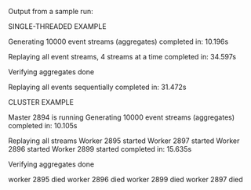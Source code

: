 Output from a sample run:



SINGLE-THREADED EXAMPLE

Generating 10000 event streams (aggregates)
completed in: 10.196s

Replaying all event streams, 4 streams at a time
completed in: 34.597s

Verifying aggregates
done

Replaying all events sequentially
completed in: 31.472s

CLUSTER EXAMPLE

Master 2894 is running
Generating 10000 event streams (aggregates)
completed in: 10.105s

Replaying all streams
Worker 2895 started
Worker 2897 started
Worker 2896 started
Worker 2899 started
completed in: 15.635s

Verifying aggregates
done

worker 2895 died
worker 2896 died
worker 2899 died
worker 2897 died

